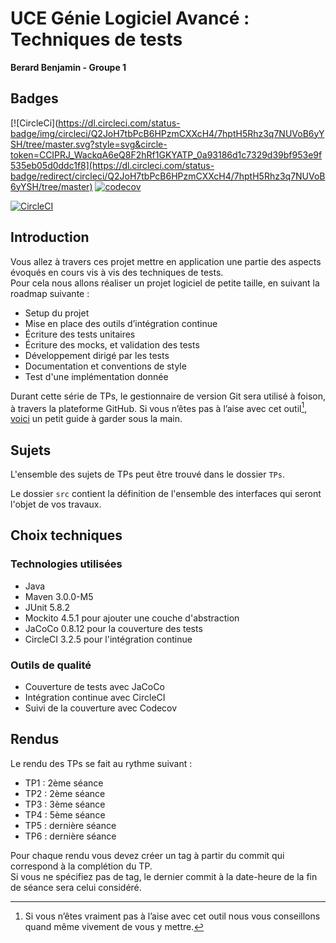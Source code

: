 # UCE Génie Logiciel Avancé : Techniques de tests

**Berard Benjamin - Groupe 1**

## Badges

[![CircleCi](https://dl.circleci.com/status-badge/img/circleci/Q2JoH7tbPcB6HPzmCXXcH4/7hptH5Rhz3q7NUVoB6yYSH/tree/master.svg?style=svg&circle-token=CCIPRJ_WackqA6eQ8F2hRf1GKYATP_0a93186d1c7329d39bf953e9f535eb05d0ddc1f8](https://dl.circleci.com/status-badge/redirect/circleci/Q2JoH7tbPcB6HPzmCXXcH4/7hptH5Rhz3q7NUVoB6yYSH/tree/master)
[![codecov](https://codecov.io/gh/Benjamin-Berard/ceri-m1-techniques-de-test/graph/badge.svg?token=BJRUHKY4FO)](https://codecov.io/gh/Benjamin-Berard/ceri-m1-techniques-de-test)

[![CircleCI](https://circleci.com/gh/Q2JoH7tbPcB6HPzmCXXcH4/7hptH5Rhz3q7NUVoB6yYSH/tree/master.svg?style=svg)](https://circleci.com/gh/Q2JoH7tbPcB6HPzmCXXcH4/7hptH5Rhz3q7NUVoB6yYSH/?branch=master)
## Introduction

Vous allez à travers ces projet mettre en application une partie des aspects évoqués en cours vis à vis des techniques de tests.  
Pour cela nous allons réaliser un projet logiciel de petite taille, en suivant la roadmap suivante : 
- Setup du projet
- Mise en place des outils d’intégration continue
- Écriture des tests unitaires
- Écriture des mocks, et validation des tests
- Développement dirigé par les tests
- Documentation et conventions de style
- Test d'une implémentation donnée

Durant cette série de TPs, le gestionnaire de version Git sera utilisé à foison, à travers la plateforme GitHub. Si vous n’êtes pas à l’aise avec cet outil[^1], [voici](http://rogerdudler.github.io/git-guide/) un petit guide à garder sous la main.

## Sujets

L'ensemble des sujets de TPs peut être trouvé dans le dossier `TPs`.

Le dossier `src` contient la définition de l'ensemble des interfaces qui seront l'objet de vos travaux.

## Choix techniques

### Technologies utilisées
- Java 
- Maven 3.0.0-M5
- JUnit 5.8.2
- Mockito 4.5.1 pour ajouter une couche d'abstraction
- JaCoCo 0.8.12 pour la couverture des tests
- CircleCI 3.2.5 pour l'intégration continue

### Outils de qualité
- Couverture de tests avec JaCoCo
- Intégration continue avec CircleCI
- Suivi de la couverture avec Codecov

## Rendus

Le rendu des TPs se fait au rythme suivant :

- TP1 : 2ème séance
- TP2 : 2ème séance
- TP3 : 3ème séance
- TP4 : 5ème séance
- TP5 : dernière séance
- TP6 : dernière séance

Pour chaque rendu vous devez créer un tag à partir du commit qui correspond à la complétion du TP.  
Si vous ne spécifiez pas de tag, le dernier commit à la date-heure de la fin de séance sera celui considéré.

[^1]: Si vous n’êtes vraiment pas à l’aise avec cet outil nous vous conseillons quand même vivement de vous y mettre.
